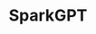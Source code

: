---
title: SparkGPT
description: Nonebot 框架下 Ai 语言模型 最佳实现
image: image.png

# Badge style
style:
    background: "#2a9d8f"
    color: "#fff"
---